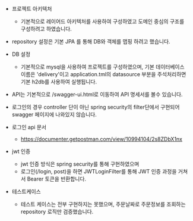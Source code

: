 - 프로젝트 아키텍처
  - 기본적으로 레이어드 아키텍처를 사용하여 구성하였고 도메인 중심의 구조를 구성하려고 하였습니다.
- repository  설정은 기본 JPA 를 통해 DB와 객체를 맵핑 하려고 했습니다.
- DB 설정
  - 기본적으로 mysql을 사용하여 프로젝트를 구성하였으며, 기본 데이터베이스 이름은 'delivery'이고 application.tml의 datasource 부분을 주석처리하면 기본 h2db를 사용하여 실행됩니다.

- API는 기본적으로 /swagger-ui.html로 이동하여 API 명세서를 볼수 있습니다.
- 로그인의 경우 controller 단이 아닌 spring security의 filter단에서 구현되어 swagger 페이지에 나와있지 않습니다. 
- 로그인 api 문서
  - https://documenter.getpostman.com/view/10994104/2s8ZDbX1nx
- jwt 인증
  - jwt 인증 방식은 spring security를 통해 구현하였으며 
  - 로그인(/login, post)을 하면 JWTLoginFilter를 통해 JWT 인증 과정을 거쳐서 Bearer 토큰을 반환합니다. 

- 테스트케이스
  - 테스트 케이스는 전부 구현하지는 못했으며,  주문날짜로 주문정보를 조회하는 repository 로직만 검증했습니다.
